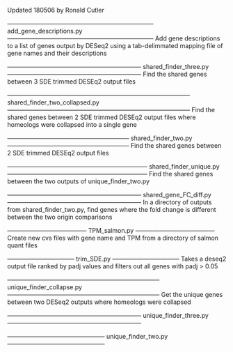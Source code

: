 Updated 180506 by Ronald Cutler

————————————————————————
add_gene_descriptions.py
————————————————————————
Add gene descriptions to a list of genes output by DESeq2 using a tab-delimmated mapping file of gene names and their descriptions

——————————————————————
shared_finder_three.py
——————————————————————
Find the shared genes between 3 SDE trimmed DESEq2 output files 

——————————————————————————————
shared_finder_two_collapsed.py
——————————————————————————————
Find the shared genes between 2 SDE trimmed DESEq2 output files where homeologs were collapsed into a single gene

————————————————————
shared_finder_two.py
————————————————————
Find the shared genes between 2 SDE trimmed DESEq2 output files 

———————————————————————
shared_finder_unique.py
———————————————————————
Find the shared genes between the two outputs of unique_finder_two.py

——————————————————————
shared_gene_FC_diff.py
——————————————————————
In a directory of outputs from shared_finder_two.py, find genes where the fold change is different between the two origin comparisons

—————————————
TPM_salmon.py
—————————————
Create new cvs files with gene name and TPM from a directory of salmon quant files

———————————
trim_SDE.py
———————————
Takes a deseq2 output file ranked by padj values and filters out all genes with padj > 0.05

—————————————————————————
unique_finder_collapse.py
—————————————————————————
Get the unique genes between two DESeq2 outputs where homeologs were collapsed

——————————————————————
unique_finder_three.py
——————————————————————


————————————————
unique_finder_two.py
————————————————
